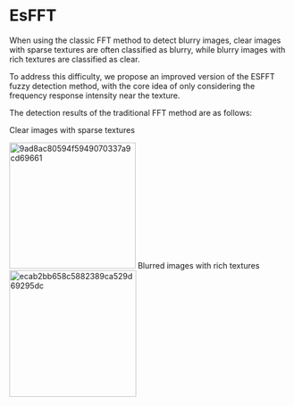 # EsFFT
When using the classic FFT method to detect blurry images, clear images with sparse textures are often classified as blurry, while blurry images with rich textures are classified as clear.

To address this difficulty, we propose an improved version of the ESFFT fuzzy detection method, with the core idea of only considering the frequency response intensity near the texture.

The detection results of the traditional FFT method are as follows:

Clear images with sparse textures

<img width="226" alt="9ad8ac80594f5949070337a9cd69661" src="https://github.com/user-attachments/assets/ffd8d1be-cb10-4f75-90ec-07d7b09bdabb">
Blurred images with rich textures
<img width="227" alt="ecab2bb658c5882389ca529d69295dc" src="https://github.com/user-attachments/assets/772bf0ff-ac29-4a18-8fe7-4bb4fed9dab6">

